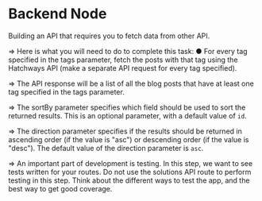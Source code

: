 # Backend Node
Building an API that requires you to fetch data from other API.
 
=> Here is what you will need to do to complete this task:
● For every tag specified in the tags parameter, fetch the posts with that tag using
the Hatchways API (make a separate API request for every tag specified).

 
=> The API response will be a list of all the blog posts that have at least one tag specified in the tags parameter.

=> The sortBy parameter specifies which field should be used to sort the returned
results. This is an optional parameter, with a default value of `id`.

=> The direction parameter specifies if the results should be returned in ascending
order (if the value is "asc") or descending order (if the value is "desc"). The default
value of the direction parameter is `asc`.


=> An important part of development is testing. In this step, we want to see tests written
for your routes. Do not use the solutions API route to perform testing in this step. Think
about the different ways to test the app, and the best way to get good coverage.

